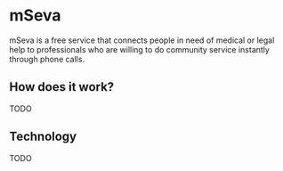 # mSeva

mSeva is a free service that connects people in need of medical or legal help to professionals who are willing to do community service instantly through phone calls.

## How does it work?

TODO

## Technology

TODO